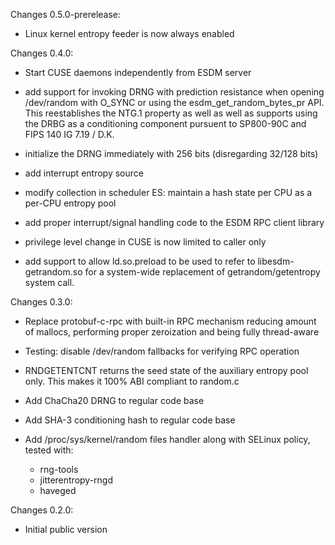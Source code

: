 Changes 0.5.0-prerelease:
* Linux kernel entropy feeder is now always enabled

Changes 0.4.0:
* Start CUSE daemons independently from ESDM server

* add support for invoking DRNG with prediction resistance when opening
  /dev/random with O_SYNC or using the esdm_get_random_bytes_pr API.
  This reestablishes the NTG.1 property as well as well as supports
  using the DRBG as a conditioning component pursuent to SP800-90C and
  FIPS 140 IG 7.19 / D.K.

* initialize the DRNG immediately with 256 bits (disregarding 32/128 bits)

* add interrupt entropy source

* modify collection in scheduler ES: maintain a hash state per CPU as a per-CPU entropy pool

* add proper interrupt/signal handling code to the ESDM RPC client library

* privilege level change in CUSE is now limited to caller only

* add support to allow ld.so.preload to be used to refer to libesdm-getrandom.so for a system-wide replacement of getrandom/getentropy system call.

Changes 0.3.0:
* Replace protobuf-c-rpc with built-in RPC mechanism reducing amount of mallocs,
  performing proper zeroization and being fully thread-aware

* Testing: disable /dev/random fallbacks for verifying RPC operation

* RNDGETENTCNT returns the seed state of the auxiliary entropy pool only. This
  makes it 100% ABI compliant to random.c

* Add ChaCha20 DRNG to regular code base

* Add SHA-3 conditioning hash to regular code base

* Add /proc/sys/kernel/random files handler along with SELinux policy, tested
  with:
	- rng-tools
	- jitterentropy-rngd
	- haveged

Changes 0.2.0:
* Initial public version
